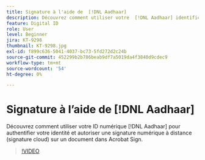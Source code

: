 ```yaml
---
title: Signature à l'aide de  [!DNL Aadhaar]
description: Découvrez comment utiliser votre  [!DNL Aadhaar] identification numérique pour authentifier votre identité et autoriser une signature numérique à distance (signature cloud) sur un document dans Acrobat Sign
feature: Digital ID
role: User
level: Beginner
jira: KT-9298
thumbnail: KT-9298.jpg
exl-id: f899c636-5041-4037-bc73-5fd272d2c24b
source-git-commit: 452299b2b786beab9df7a5019da4f3840d9cdec9
workflow-type: tm+mt
source-wordcount: '54'
ht-degree: 0%

---
```


# Signature à l’aide de [!DNL Aadhaar]

Découvrez comment utiliser votre ID numérique [!DNL Aadhaar] pour authentifier votre identité et autoriser une signature numérique à distance (signature cloud) sur un document dans Acrobat Sign.

>[!VIDEO](https://video.tv.adobe.com/v/3444514?quality=12&learn=on&hidetitle=true&captions=fre_fr)
